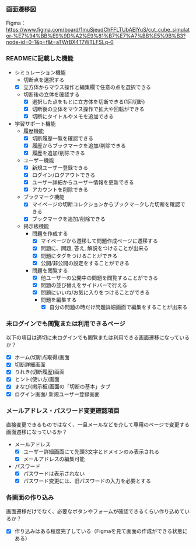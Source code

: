 ### 画面遷移図
Figma：https://www.figma.com/board/1muSjeudChFFLTUbAEIYuS/cut_cube_simulator-%E7%94%BB%E9%9D%A2%E9%81%B7%E7%A7%BB%E5%9B%B3?node-id=0-1&p=f&t=aTWrBX4T7WTLFSLq-0

### READMEに記載した機能
- シミュレーション機能
	- 切断点を選択する
    - [x] 立方体からマウス操作と編集欄で任意の点を選択できる
  - 切断後の立体を確認する
    - [x] 選択した点をもとに立方体を切断できる(1回切断)
    - [x] 切断後の立体をマウス操作で拡大や回転ができる
    - [x] 切断にタイトルやメモを追加できる
- 学習サポート機能
    - 履歴機能
	    - [x] 切断履歴一覧を確認できる
	    - [x] 履歴からブックマークを追加/削除できる
	    - [x] 履歴を追加/削除できる
    - ユーザー機能
	    - [x] 新規ユーザー登録できる
	    - [x] ログイン/ログアウトできる
	    - [x] ユーザー詳細からユーザー情報を更新できる
	    - [x] アカウントを削除できる
    - ブックマーク機能
	    - [x] マイページの切断コレクションからブックマークした切断を確認できる
	    - [x] ブックマークを追加/削除できる
    - 掲示板機能
	    - 問題を作成する
		    - [x] マイページから遷移して問題作成ページに遷移する
		    - [x] 問題に、問題, 答え, 解説をつけることが出来る
		    - [x] 問題にタグをつけることができる
		    - [x] 公開/非公開の設定をすることができる
	    - 問題を閲覧する
		    - [x] 他ユーザーの公開中の問題を閲覧することができる
		    - [x] 問題の並び替えをサイドバーで行える
		    - [x] 問題にいいね/お気に入りをつけることができる
		  - 問題を編集する
			  - [x] 自分の問題の時だけ問題詳細画面で編集をすることが出来る

### 未ログインでも閲覧または利用できるページ
以下の項目は適切に未ログインでも閲覧または利用できる画面遷移になっているか？
- [x] ホーム(切断点取得)画面
- [x] 切断詳細画面
- [x] りれき(切断履歴)画面
- [x] ヒント(使い方)画面
- [x] まなび(掲示板)画面の「切断の基本」タブ
- [x] ログイン画面/ 新規ユーザー登録画面

### メールアドレス・パスワード変更確認項目
直接変更できるものではなく、一旦メールなどを介して専用のページで変更する画面遷移になっているか？
- メールアドレス
	- [x] ユーザー詳細画面にて先頭3文字とドメインのみ表示される
	- [x] メールアドレスの編集可能
- パスワード
	- [x] パスワードは表示されない
	- [x] パスワード変更には、旧パスワードの入力を必要とする

### 各画面の作り込み
画面遷移だけでなく、必要なボタンやフォームが確認できるくらい作り込めているか？
- [x] 作り込みはある程度完了している（Figmaを見て画面の作成ができる状態にある）
